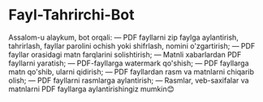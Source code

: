 # Fayl-Tahrirchi-Bot
Assalom-u alaykum, bot orqali:  — PDF fayllarni zip faylga aylantirish, tahrirlash, fayllar parolini ochish yoki shifrlash, nomini o'zgartirish; — PDF fayllar orasidagi matn farqlarini solishtirish; — Matnli xabarlardan PDF fayllarni yaratish; — PDF-fayllarga watermark qo'shish; — PDF fayllarga matn qo'shib, ularni qidirish; — PDF fayllardan rasm va matnlarni chiqarib olish; — PDF fayllarni rasmlarga aylantirish; — Rasmlar, veb-saxifalar va matnlarni PDF fayllarga aylantirishingiz mumkin😊

